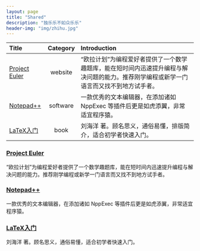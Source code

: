 ```yaml
---
layout: page
title: "Shared"
description: "独乐乐不如众乐乐"
header-img: "img/zhihu.jpg"
---
```



Title|Category|Introduction
:--|:--:|:--
[Project Euler](https://projecteuler.net/archives)|website|“欧拉计划”为编程爱好者提供了一个数学趣题库，能在短时间内迅速提升编程与解决问题的能力。推荐刚学编程或新学一门语言而又找不到地方试手者。
[Notepad++](https://notepad-plus-plus.org/)|software|一款优秀的文本编辑器，在添加诸如 NppExec 等插件后更是如虎添翼，非常适宜程序猿。
[LaTeX入门](https://book.douban.com/subject/24703731/)|book|刘海洋 著。顾名思义，通俗易懂，排版简介，适合初学者快速入门。


### [Project Euler](https://projecteuler.net/archives)

“欧拉计划”为编程爱好者提供了一个数学趣题库，能在短时间内迅速提升编程与解决问题的能力。推荐刚学编程或新学一门语言而又找不到地方试手者。

### [Notepad++](https://notepad-plus-plus.org/)

一款优秀的文本编辑器，在添加诸如 NppExec 等插件后更是如虎添翼，非常适宜程序猿。

### [LaTeX入门](https://book.douban.com/subject/24703731/)

刘海洋 著。顾名思义，通俗易懂，适合初学者快速入门。








